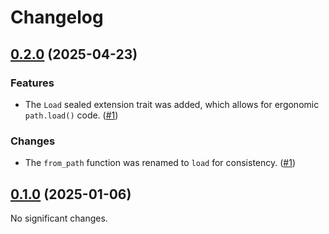 # Changelog

<!-- changelogging: start -->

## [0.2.0](https://github.com/nekitdev/from-path/tree/v0.2.0) (2025-04-23)

### Features

- The `Load` sealed extension trait was added, which allows for ergonomic
  `path.load()` code. ([#1](https://github.com/nekitdev/from-path/pull/1))

### Changes

- The `from_path` function was renamed to `load` for consistency.
  ([#1](https://github.com/nekitdev/from-path/pull/1))

## [0.1.0](https://github.com/nekitdev/from-path/tree/v0.1.0) (2025-01-06)

No significant changes.
